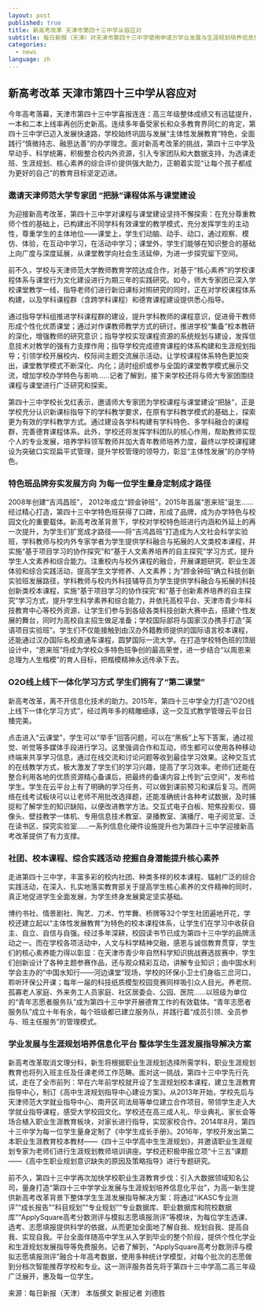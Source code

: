```yaml
---
layout: post
published: true
title: 新高考改革 天津市第四十三中学从容应对
subtitle: 每日新报（天津）对天津市第四十三中学使用申请方学业发展与生涯规划培养信息化平台与整体学生生涯发展指导解决方案的报道
categories:
  - news
language: zh
---
```

## 新高考改革 天津市第四十三中学从容应对


今年高考落幕，天津市第四十三中学喜报连连：高三年级整体成绩又有迅猛提升，一本和二本上线率再创历史新高。连续多年备受家长和众多教育界同仁的肯定，第四十三中学已迈入发展快速路，学校始终巩固与发展“主体性发展教育”特色，全面践行“慎微持志、融思达善”的办学理念。面对新高考改革的挑战，第四十三中学及早动手、科学统筹，积极整合校内外资源，引入专家团队和大数据支持，为选课走班、生涯规划、核心素养的综合评价提供强大助力，正朝着实现“让每个孩子都成为更好的自己”的教育目标坚定迈进。

### 邀请天津师范大学专家团  “把脉”课程体系与课堂建设

为迎接新高考改革，第四十三中学对课程与课堂建设坚持不懈探索：在充分尊重教师个性的基础上，已构建出不同学科有效课堂的教学模式，充分发挥学生的主动性，尊重学生的主体地位——课堂上，学生们动脑、动手、动口，通过观察、模仿、体验，在互动中学习，在活动中学习；课堂外，学生们能够在知识整合的基础上向广度与深度延展，从课堂教学向社会生活延伸，为进一步探究留下空间。

前不久，学校与天津师范大学教师教育学院达成合作，对基于“核心素养”的学校课程体系与课堂行为文化建设进行为期三年的实践研究。如今，师大专家团已深入学校课堂教学一线，指导老师们进行新旧课标对照研究的同时，正在对学校课程体系构建，以及学科课程群（含跨学科课程）和德育课程建设提供悉心指导。

通过指导学科组推进学科课程群的建设，提升学科教师的课程意识，促进骨干教师形成个性化优质课堂；通过对作课教师教学方式的研讨，推进学校“集备”校本教研的深化，增强教师的研究意识；指导学校实现课程资源的系统规划与建设，发挥信息技术对教学的强有力支撑作用；指导学校完成德育课程的体系构建和生涯规划指导；引领学校开展校内、校际间主题交流展示活动，让学校课程体系特色更加突出，课堂教学模式不断深化、内化；适时组织或参与全国的课堂教学模式展示交流，增加学校办学特色与影响……记者了解到，接下来学校还将与师大专家团围绕课程与课堂进行广泛研究和探索。

第四十三中学校长戈红表示，邀请师大专家团为学校课程与课堂建设“把脉”，正是学校充分认识新课标指导下的学科教学要求，在原有学科教学模式的基础上，探索更为有效的学科教学方式。通过建设各学科构建有学科特色、多学科融合的课程群，完善德育课程体系。此外，学校还将发挥学科团队的核心作用，帮助教师实现个人的专业发展，培养学科领军教师并加大青年教师培养力度，最终以学校课程建设为突破口实现扁平式管理，提升学校管理的领导力，彰显“主体性发展”的办学特色。

### 特色班品牌夯实发展方向  为每一位学生量身定制成才路径

2008年创建“吉鸿昌班”， 2012年成立“顾金钟班”，2015年首届“恩来班”诞生……经过精心打造，第四十三中学特色班获得了口碑，形成了品牌，成为办学特色与校园文化的重要载体。新高考改革背景下，学校对学校特色班进行内涵和外延上的再一次提升，为学生们扩宽成才路径——将“吉鸿昌班”打造成为人文社会科学实验班，学科教师与校内外专家学者为学生提供学科融合与拓展的人文类校本课程，并实施“基于项目学习的协作探究”和“基于人文素养培养的自主探究”学习方式，提升学生人文素养和综合能力。注重校内与校外课程的融合，开展课题研究、职业生涯体验和综合实践活动，提高学生文学修养、人文素养；为“顾金钟班”确立科技创新实验班发展路径，学科教师与校内外科技辅导员为学生提供学科融合与拓展的科技创新类校本课程，实施“基于项目学习的协作探究”和“基于创新素养培养的自主探究”学习方式，提升学生科学素养和综合能力，并依托高校平台、天津市青少年科技教育中心等校外资源，让学生们参与到各级各类科技创新大赛中去，搭建个性发展的舞台，同时为高校自主招生做足准备；学校国际部将与国家汉办携手打造“英语项目实验班”。学生们不仅能接触到由汉办外籍教师提供的国际语言校本课程，还能通过汉办国际名校直通车课程，圆梦国际一流大学。在打造学校特色班的顶层设计中，“恩来班”将成为学校众多特色班争创的最高荣誉，进一步结合“以周恩来总理为人生楷模”的育人目标，把楷模精神永远传承下去。

### O2O线上线下一体化学习方式  学生们拥有了“第二课堂”

新高考改革，离不开信息化技术的助力。2015年，第四十三中学全力打造“O2O线上线下一体化学习方式”，经过两年多的精雕细琢，这一交互式教学管理云平台日臻完美。

点击进入“云课堂”，学生可以“举手”回答问题，可以在“黑板”上写下答案，通过视觉、听觉等多媒体手段进行学习。这里强调合作和互动，师生都可以使用各种移动终端来共享学习信息，通过在线交流和讨论问题等收到最佳学习效果。这种交互式的在线教学方式，极大激发了学生们的学习兴趣，提高了学习效率。老师们还能在整合利用各地的优质资源精心备课后，把最终的备课内容上传到“云空间”，发布给学生。学生在云平台上有了明确的学习任务，可以做到课前预习和课后复习。而网络在线考试板块可以让老师不用批改选择题，还能准确统计各种考试数据，及时捕捉和了解学生的知识缺陷，以便改进教学方法。交互式电子白板、短焦投影仪、摄像头、壁挂教学一体机、专用信息技术教室、录播教室、演播厅、电子阅览室、泛在读书区、探究实验室……一系列信息化硬件设施提升也为第四十三中学迎接新高考改革提供了有力支撑。

### 社团、校本课程、综合实践活动 挖掘自身潜能提升核心素养

走进第四十三中学，丰富多彩的校内社团、种类多样的校本课程、辐射广泛的综合实践活动，在深入、扎实地落实教育部关于提高学生核心素养的文件精神的同时，真正地促进学生全面发展，为学生终身发展奠定坚实基础。

博约书社、情景剧社、陶艺、刀术、竹竿舞、桥牌等32个学生社团遍地开花，学校还建立起以“主体性发展教育”为特色的校本课程体系，让学生们在学习中收获自主、自立、自信与自强。经过多年深耕，校园读书节已成为第四十三中学的品牌活动之一。而在学校各项活动中，人文与科学精神交融，感恩与诚信教育贯穿，学生们的核心素养能力得以彰显：在天津市青少年自然科学知识挑战赛选拔赛中，学生们创新设计了各种主题参赛作品，还与观众精彩互动，讲解专业知识；由中国水利学会主办的“中国水知行——河边课堂”现场，学校的环保小卫士们身临三岔河口，聆听环保公开课；每年一届的科技纸质模型校园竞赛同样吸引众人目光。养老院、孤寡老人家庭、外来务工人员家庭、社区居委会、公园、医院……以班级为单位的“青年志愿者服务队”成为第四十三中学开展德育工作的有效载体。“青年志愿者服务队”成立十年有余，每个班级都已建立服务队，并践行着“成员引领、全员参与、班主任服务”的管理模式。

### 学业发展与生涯规划培养信息化平台 整体学生生涯发展指导解决方案
新高考改革取消文理分科，新生将根据职业生涯规划选择所需学科，职业生涯规划教育也将列入班主任及任课老师工作范畴。面对这一挑战，第四十三中学先行先试，走在了全市前列：早在六年前学校就开设了生涯规划校本课程，建立生涯教育指导中心，制订《高中生涯规划指导中心建设方案》。从2013年开始，学校先后与天津师范大学就业指导中心、南开区司法局等单位建立合作项目，带领学生走入大学就业指导课程，感受大学校园文化。学校还在高三成人礼、毕业典礼、家长会等场合植入职业生涯教育板块，对家长进行指导，实现家校合作。2014年8月，第四十三中学为每一位学生量身定制了《中学生成长手册》。2016年，学校开发出第二本职业生涯教育校本教材——《四十三中学高中生生涯规划》，并邀请职业生涯规划专家为老师们进行生涯规划教师培训讲座。学校还积极申报立项“十三五”课题——《高中生职业规划意识缺失的原因及策略指导》进行专题研究。

前不久，第四十三中学再次加快学校职业生涯教育步伐：引入大数据领域知名公司，量身打造“第四十三中学学业发展与生涯规划培养信息化平台”，为高一新生提供新高考改革背景下整体学生生涯发展指导解决方案：将通过“iKASC专业测评”“成长报告”“科目规划”“专业规划”“专业数据库、职业数据库和院校数据库”“ApplySquare高考分数测评与模拟志愿填报测评”等模块，为每位学生选课、选考、志愿填报提供科学的依据，从而更加全面地了解自我、规划自我、提高自我、实现自我。平台全面伴随高中学生从入学到毕业的整个阶段，提供个性化学业和生涯规划发展指导等免费服务。记者了解到，“ApplySquare高考分数测评与模拟志愿填报测评”融合十年高考数据，使用多种统计学模型，对每个批次的志愿做到分档次智能推荐学校和专业。这一测评服务首先将于第四十三中学高二高三年级广泛展开，惠及每一位学生。

来源：每日新报（天津）
本版撰文 新报记者 刘德胜
